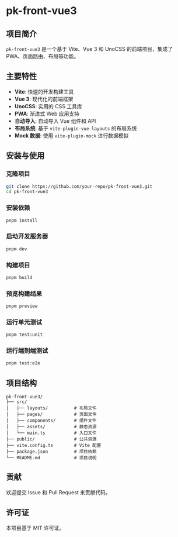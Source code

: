 # pk-front-vue3

## 项目简介

`pk-front-vue3` 是一个基于 Vite、Vue 3 和 UnoCSS 的前端项目，集成了 PWA、页面路由、布局等功能。

## 主要特性

- **Vite**: 快速的开发构建工具
- **Vue 3**: 现代化的前端框架
- **UnoCSS**: 实用的 CSS 工具库
- **PWA**: 渐进式 Web 应用支持
- **自动导入**: 自动导入 Vue 组件和 API
- **布局系统**: 基于 `vite-plugin-vue-layouts` 的布局系统
- **Mock 数据**: 使用 `vite-plugin-mock` 进行数据模拟

## 安装与使用

### 克隆项目

```bash
git clone https://github.com/your-repo/pk-front-vue3.git
cd pk-front-vue3
```

### 安装依赖

```bash
pnpm install
```

### 启动开发服务器

```bash
pnpm dev
```

### 构建项目

```bash
pnpm build
```

### 预览构建结果

```bash
pnpm preview
```

### 运行单元测试

```bash
pnpm test:unit
```

### 运行端到端测试

```bash
pnpm test:e2e
```

## 项目结构

```plaintext
pk-front-vue3/
├── src/
│   ├── layouts/          # 布局文件
│   ├── pages/            # 页面文件
│   ├── components/       # 组件文件
│   ├── assets/           # 静态资源
│   └── main.ts           # 入口文件
├── public/               # 公共资源
├── vite.config.ts        # Vite 配置
├── package.json          # 项目依赖
└── README.md             # 项目说明
```

## 贡献

欢迎提交 Issue 和 Pull Request 来贡献代码。

## 许可证

本项目基于 MIT 许可证。
